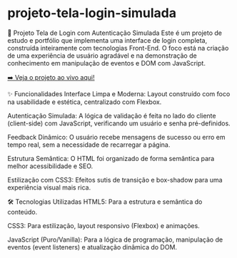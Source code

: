 # projeto-tela-login-simulada

🚀 Projeto Tela de Login com Autenticação Simulada
Este é um projeto de estudo e portfólio que implementa uma interface de login completa, construída inteiramente com tecnologias Front-End. O foco está na criação de uma experiência de usuário agradável e na demonstração de conhecimento em manipulação de eventos e DOM com JavaScript.

[➡️ Veja o projeto ao vivo aqui!](https://guihubb.github.io/projeto-tela-login-simulada/)

✨ Funcionalidades
Interface Limpa e Moderna: Layout construído com foco na usabilidade e estética, centralizado com Flexbox.

Autenticação Simulada: A lógica de validação é feita no lado do cliente (client-side) com JavaScript, verificando um usuário e senha pré-definidos.

Feedback Dinâmico: O usuário recebe mensagens de sucesso ou erro em tempo real, sem a necessidade de recarregar a página.

Estrutura Semântica: O HTML foi organizado de forma semântica para melhor acessibilidade e SEO.

Estilização com CSS3: Efeitos sutis de transição e box-shadow para uma experiência visual mais rica.

🛠️ Tecnologias Utilizadas
HTML5: Para a estrutura e semântica do conteúdo.

CSS3: Para estilização, layout responsivo (Flexbox) e animações.

JavaScript (Puro/Vanilla): Para a lógica de programação, manipulação de eventos (event listeners) e atualização dinâmica do DOM.
